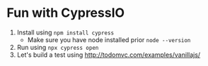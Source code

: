 # Fun with CypressIO

1. Install using `npm install cypress`
    - Make sure you have node installed prior `node --version`
2. Run using `npx cypress open`
3. Let's build a test using http://todomvc.com/examples/vanillajs/